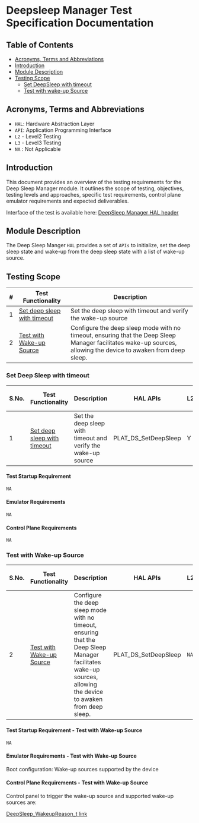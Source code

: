 # Deepsleep Manager Test Specification Documentation

## Table of Contents

- [Acronyms, Terms and Abbreviations](#acronyms-terms-and-abbreviations)
- [Introduction](#introduction)
- [Module Description](#module-description)
- [Testing Scope](#testing-scope)
  - [Set DeepSleep with timeout](#set-deepsleep-with-timeout)
  - [Test with wake-up Source](#test-with-wake-up-source)

## Acronyms, Terms and Abbreviations

- `HAL`:    Hardware Abstraction Layer
- `API`:   Application Programming Interface
- `L2` - Level2 Testing
- `L3` - Level3 Testing
- `NA` : Not Applicable

## Introduction

This document provides an overview of the testing requirements for the Deep Sleep Manager module. It outlines the scope of testing, objectives, testing levels and approaches, specific test requirements, control plane emulator requirements and expected deliverables.

Interface of the test is available here: [DeepSleep Manager HAL header](https://github.com/rdkcentral/rdk-halif-deepsleep_manager/blob/main/include/deepSleepMgr.h)

## Module Description

The Deep Sleep Manger `HAL` provides a set of `APIs` to initialize, set the deep sleep state and wake-up from the deep sleep state with a list of wake-up source.

## Testing Scope

|#|Test Functionality|Description|
|-|------------------|-----------|
|1|[Set deep sleep with timeout](#set-deep-sleep-with-timeout)|Set the deep sleep with timeout and verify the wake-up source |
|2|[Test with Wake-up Source](#test-with-wake-up-source)|Configure the deep sleep mode with no timeout, ensuring that the Deep Sleep Manager facilitates wake-up sources, allowing the device to awaken from deep sleep.|


### Set Deep Sleep with timeout
|S.No.|Test Functionality|Description|HAL APIs|L2|L3|Control plane requirements|
|-----|------------------|-----------|--------|--|--|--------------------------|
|1|[Set deep sleep with timeout](#set-deep-sleep-with-timeout)|Set the deep sleep with timeout and verify the wake-up source |PLAT_DS_SetDeepSleep|Y|`NA`|`NA`|

#### Test Startup Requirement

`NA`

#### Emulator Requirements

`NA`

#### Control Plane Requirements

`NA`

### Test with Wake-up Source
|S.No.|Test Functionality|Description|HAL APIs|L2|L3|Control plane requirements|
|-----|------------------|-----------|--------|--|--|--------------------------|
|2|[Test with Wake-up Source](#test-with-wake-up-source)|Configure the deep sleep mode with no timeout, ensuring that the Deep Sleep Manager facilitates wake-up sources, allowing the device to awaken from deep sleep.|PLAT_DS_SetDeepSleep|`NA`|Y|Control plane requirements to trigger non-timeout wake up source.|

#### Test Startup Requirement - Test with Wake-up Source

`NA`

#### Emulator Requirements - Test with Wake-up Source

Boot configuration: Wake-up sources supported by the device

#### Control Plane Requirements - Test with Wake-up Source

Control panel to trigger the wake-up source and supported wake-up sources are:

[DeepSleep_WakeupReason_t link](https://github.com/rdkcentral/rdk-halif-deepsleep_manager/blob/main/include/deepSleepMgr.h#L146)